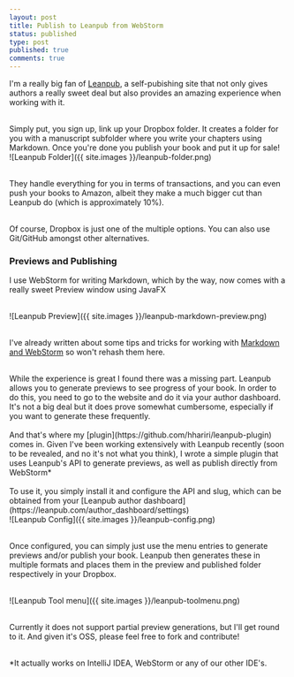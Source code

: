 ```yaml
---
layout: post
title: Publish to Leanpub from WebStorm
status: published
type: post
published: true
comments: true
---
```


I'm a really big fan of [Leanpub](https://leanpub.com), a self-pubishing site that not only gives authors a really sweet deal but
also provides an amazing experience when working with it.

<br/>
Simply put, you sign up, link up your Dropbox folder. It creates a folder for you with a manuscript subfolder where you write your chapters using Markdown. Once you're done
you publish your book and put it up for sale!

<br/>
![Leanpub Folder]({{ site.images }}/leanpub-folder.png)
<br/>
<br/>

They handle everything for you in terms of transactions, and you can even push your books to Amazon, albeit they make a much bigger cut than Leanpub do (which is approximately 10%).


<br/>
Of course, Dropbox is just one of the multiple options. You can also use Git/GitHub amongst other alternatives.

### Previews and Publishing

I use WebStorm for writing Markdown, which by the way, now comes with a really sweet Preview window using JavaFX

<br/>
![Leanpub Preview]({{ site.images }}/leanpub-markdown-preview.png)
<br/>
<br/>

I've already written about some tips and tricks for working with [Markdown and WebStorm](http://hadihariri.com/2014/01/04/using-webstorm-to-maintain-a-jekyll-site/) so won't rehash them here.


<br/>
While the experience is great I found there was a missing part. Leanpub allows you to generate previews to see progress of your book. In order to do this, you need to go
to the website and do it via your author dashboard. It's not a big deal but it does prove somewhat cumbersome, especially if you want to generate these frequently.
<br/>
<br/>
And that's where my [plugin](https://github.com/hhariri/leanpub-plugin) comes in. Given I've been working extensively with Leanpub recently (soon to be revealed, and no it's not what you think), I wrote a simple plugin that uses Leanpub's API
to generate previews, as well as publish directly from WebStorm*
<br/>
<br/>
To use it, you simply install it and configure the API and slug, which can be obtained from your [Leanpub author dashboard](https://leanpub.com/author_dashboard/settings)

<br/>
![Leanpub Config]({{ site.images }}/leanpub-config.png)
<br/>
<br/>

Once configured, you can simply just use the menu entries to generate previews and/or publish your book. Leanpub then generates these in multiple formats and places them in the preview and published
folder respectively in your Dropbox.

<br/>
![Leanpub Tool menu]({{ site.images }}/leanpub-toolmenu.png)
<br/>
<br/>


Currently it does not support partial preview generations, but I'll get round to it. And given it's OSS, please feel free to fork and contribute!
<br/>
<br/>

*It actually works on IntelliJ IDEA, WebStorm or any of our other IDE's.